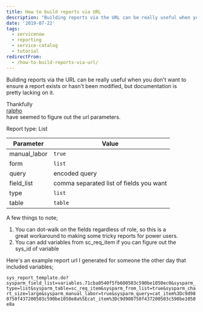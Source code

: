 ```yaml
---
title: How to build reports via URL
description: "Building reports via the URL can be really useful when you don't want to\\\r\nensure a report exists or hasn't been modified, but documentation is\\\r\npretty lack..."
date: '2019-07-22'
tags:
  - servicenow
  - reporting
  - service-catalog
  - tutorial
redirectFrom:
  - /how-to-build-reports-via-url/
---
```


<!--StartFragment-->

Building reports via the URL can be really useful when you don't want to\
ensure a report exists or hasn't been modified, but documentation is\
pretty lacking on it.

Thankfully\
[ralpho](https://community.servicenow.com/community?id=community_question&sys_id=05540369dbd8dbc01dcaf3231f9619d3#answer_9ca74435db905fc01dcaf3231f9619a3)\
have seemed to figure out the url parameters.

Report type: List

| Parameter    | Value                                   |
| ------------ | --------------------------------------- |
| manual_labor | `true`                                  |
| form         | `list`                                  |
| query        | encoded query                           |
| field_list   | comma separated list of fields you want |
| type         | `list`                                  |
| table        | `table`                                 |

A few things to note;

1. You can dot-walk on the fields regardless of role, so this is a\
   great workaround to making some tricky reports for power users.
2. You can add variables from sc_req_item if you can figure out the\
   sys_id of variable

Here's an example report url I generated for someone the other day that\
included variables;

`sys_report_template.do?sysparm_field_list=variables.71cba0540f5fb600503c590be1050ec0&sysparm_type=list&sysparm_table=sc_req_item&sysparm_from_list=true&sysparm_chart_size=large&sysparm_manual_labor=true&sysparm_query=cat_item%3Dc9d980750f437200503c590be1050e8a%5Ecat_item%3Dc9d980750f437200503c590be1050e8a`

<!--EndFragment-->